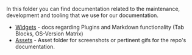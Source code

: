 
In this folder you can find documentation related to the maintenance,
development and tooling that we use for our documentation.

- [Widgets](./WIDGETS.md) -  docs regarding Plugins and Markdown functionality (Tab Blocks, OS-Version Matrix)
- [Assets](./assets) - Asset folder for screenshots or pertinent gifs for the repo's documentation.
